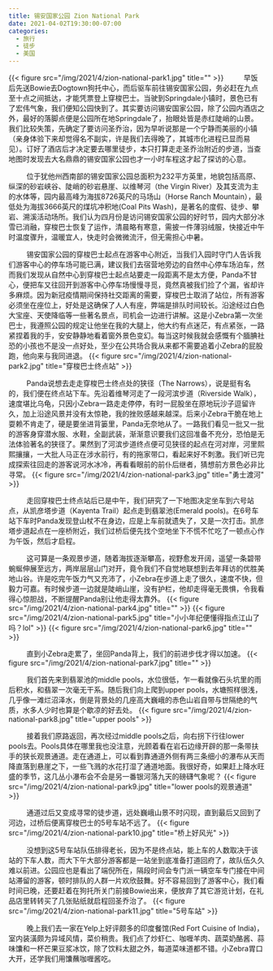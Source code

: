 ```yaml
---
title: 锡安国家公园 Zion National Park
date: 2021-04-02T19:30:00-07:00
categories:
  - 旅行
  - 徒步
  - 美国
---
```

{{< figure src="/img/2021/4/zion-national-park1.jpg" title="" >}}
 &nbsp; &nbsp; &nbsp; &nbsp; &nbsp;早饭后先送Bowie去Dogtown狗托中心，而后驱车前往锡安国家公园，务必赶在九点至十点之间抵达，才能凭票登上穿梭巴士。当驶到Springdale小镇时，景色已有了宏伟气象，我们便知公园快到了。其实要访问锡安国家公园，除了公园内酒店之外，最好的落脚点便是公园所在地Springdale了，抬眼处皆是赤红陡峭的山景。我们比较失策，先确定了要访问圣乔治，因为早听说那是一个宁静而美丽的小镇（亲身体验下来却觉得名不副实，许是我们去得晚了，其城市化进程已显而易见）。订好了酒店后才决定要去哪里徒步，本只打算走走圣乔治附近的步道，当查地图时发现去大名鼎鼎的锡安国家公园也才一小时车程这才起了探访的心意。

<!--more-->
 &nbsp; &nbsp; &nbsp; &nbsp; &nbsp;位于犹他州西南部的锡安国家公园总面积为232平方英里，地貌包括高原、纵深的砂岩峡谷、陡峭的砂岩悬崖、以维琴河（the Virgin River）及其支流为主的水体等，园内最高峰为海拔8726英尺的马场山（Horse Ranch Mountain），最低处为海拔3666英尺的煤坑冲积地(Coal Pits Wash)，是著名的度假、徒步、攀岩、溯溪活动场所。我们认为四月份是访问锡安国家公园的好时节，园内大部分冰雪已消融，穿梭巴士恢复了运作，清晨略有寒意，需披一件薄羽绒服，快接近中午时温度骤升，温暖宜人，快走时会微微流汗，但无需担心中暑。


 &nbsp; &nbsp; &nbsp; &nbsp; &nbsp;锡安国家公园的穿梭巴士起点在游客中心附近，当我们入园时守门人告诉我们游客中心的停车场可能已满，建议我们去宿营地旁边的自然中心停车场泊车，然而我们发现从自然中心到穿梭巴士起点站要走一段距离不是太方便，Panda不甘心，便把车又往回开到游客中心停车场慢慢寻觅，竟然真被我们捡了个漏，省却许多麻烦。因为新冠疫情期间保持社交距离的需要，穿梭巴士取消了站位，所有游客必须坐在座位上，好处是这确保了人人有座，弊端是排队时间较长。沿途经过白色大宝座、天使降临等一些著名景点，司机会一边进行讲解。这是小Zebra第一次坐巴士，我遵照公园的规定让他坐在我的大腿上，他大约有点迷茫，有点紧张，一路紧捏着我的手，安安静静地看着窗外景色变幻。每当这时候我就会感慨有个腼腆社恐的小孩也不是没一点好处，至少在公共场合我从来都不需要追着小Zebra的屁股跑，他向来与我同进退。 
{{< figure src="/img/2021/4/zion-national-park2.jpg" title="穿梭巴士终点站" >}}

 &nbsp; &nbsp; &nbsp; &nbsp; &nbsp;Panda说想去走走穿梭巴士终点处的狭径（The Narrows），说是挺有名的，我们便在终点站下车。先沿着维琴河走了一段河滨步道（Riverside Walk），速度堪比乌龟，只因小Zebra一路走走停停，有时一屁股坐在原地玩沙子逗留许久，加上沿途风景并没有太惊艳，我的挫败感越来越深。后来小Zebra干脆在地上耍赖不肯走了，硬是要坐进背篓里，Panda无奈地从了。一路我们看见一批又一批的游客身穿潜水服、水鞋，全副武装，渐渐意识要我们这回准备不充分，恐怕是无法体验著名的狭径了。果然到了河滨步道终点便可见狭径的起点在河对岸，河里熙熙攘攘，一大批人马正在涉水前行，有的拖家带口，看起来好不刺激。我们听已完成探索往回走的游客说河水冰冷，再看看眼前的前仆后继者，猜想前方景色必非比寻常。
{{< figure src="/img/2021/4/zion-national-park3.jpg" title="勇士渡河" >}}

 &nbsp; &nbsp; &nbsp; &nbsp; &nbsp;走回穿梭巴士终点站后已是中午，我们研究了一下地图决定坐车到六号站点，从凯彦塔步道（Kayenta Trail）起点走到翡翠池(Emerald pools)。在6号车站下车时Panda发现登山杖不在身边，应是上车前就遗失了，又是一次打击。凯彦塔步道起点在一座桥附近，我们过桥后便先找个空地坐下不慌不忙吃了一顿点心作为午饭，然后才启程。


 &nbsp; &nbsp; &nbsp; &nbsp; &nbsp;这可算是一条观景步道，随着海拔逐渐攀高，视野愈发开阔，遥望一条碧带蜿蜒伸展至远方，两岸层层山门对开，竟令我们不自觉地联想到去年拜访的优胜美地山谷。许是吃完午饭力气又充沛了，小Zebra在步道上走了很久，速度不快，但毅力可嘉。有时候步道一边就是陡峭山崖，没有护栏，他却走得毫无畏惧，令我看得心惊胆战，不断提醒Panda别让他走得太靠外。
{{< figure src="/img/2021/4/zion-national-park4.jpg" title="" >}}
{{< figure src="/img/2021/4/zion-national-park5.jpg" title="小小年纪便懂得指点江山了吗？lol" >}}
{{< figure src="/img/2021/4/zion-national-park6.jpg" title="" >}}

 &nbsp; &nbsp; &nbsp; &nbsp; &nbsp;直到小Zebra走累了，坐回Panda背上，我们的前进步伐才得以加速。
{{< figure src="/img/2021/4/zion-national-park7.jpg" title="" >}}

 &nbsp; &nbsp; &nbsp; &nbsp; &nbsp;我们首先来到翡翠池的middle pools，水位很低，乍一看就像石头坑里的雨后积水，和翡翠一次毫无干系。随后我们向上爬到upper pools，水塘照样很浅，几乎像一滩烂沼泽水，倒是背景处的几座高大巍峨的赤色山岩自带与世隔绝的气质，水多人少时也算是个歇凉的好去处。
{{< figure src="/img/2021/4/zion-national-park8.jpg" title="upper pools" >}}

 &nbsp; &nbsp; &nbsp; &nbsp; &nbsp;接着我们原路返回，再次经过middle pools之后，向右拐下行往lower pools去。Pools具体在哪里我也没注意，光顾着看在岩石边缘开辟的那一条带扶手的狭长观景通道。走在通道上，可以看到靠通道外侧有两三条细小的瀑布从天而降直落到悬崖之下，一些飞溅的水花打湿了通道地面。我很好奇，如果赶上降水旺盛的季节，这几丛小瀑布会不会是另一番银河落九天的磅礴气象呢？
{{< figure src="/img/2021/4/zion-national-park9.jpg" title="lower pools的观景通道" >}}


 &nbsp; &nbsp; &nbsp; &nbsp; &nbsp;通道过后又变成寻常的徒步道，远处巍峨山景不时闪现，直到最后又回到了河边，过桥后便离穿梭巴士的5号车站不远了。
{{< figure src="/img/2021/4/zion-national-park10.jpg" title="桥上好风光" >}}


 &nbsp; &nbsp; &nbsp; &nbsp; &nbsp;没想到这5号车站队伍排得老长，因为不是终点站，能上车的人数取决于该站的下车人数，而大下午大部分游客都是一站坐到底准备打道回府了，故队伍久久难以前进。公园应也是看出了端倪所在，隔段时间会专门派一辆空车专门接在中间站滞留的游客，顿时排队的人群一片欢欣鼓舞。好不容易回到了游客中心，我们看时间已晚，还要赶着在狗托所关门前接Bowie出来，便放弃了其它游览计划，在礼品店里转转买了几张贴纸就启程回圣乔治了。
{{< figure src="/img/2021/4/zion-national-park11.jpg" title="5号车站" >}}

 &nbsp; &nbsp; &nbsp; &nbsp; &nbsp;晚上我们去一家在Yelp上好评颇多的印度餐馆(Red Fort Cuisine of India)，室内装潢颇为异域风情，菜价稍贵。我们点了炒虾仁、咖喱羊肉、蔬菜奶酪酱、蒜味馕和一杯芒果豆浆冰饮，除了饮料太甜之外，每道菜味道都不错。小Zebra胃口大开，还学我们用馕蘸咖喱酱吃。

